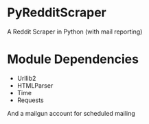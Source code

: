 # PyRedditScraper
A Reddit Scraper in Python (with mail reporting)

Module Dependencies
===
* Urllib2
* HTMLParser
* Time 
* Requests

And a mailgun account for scheduled mailing
